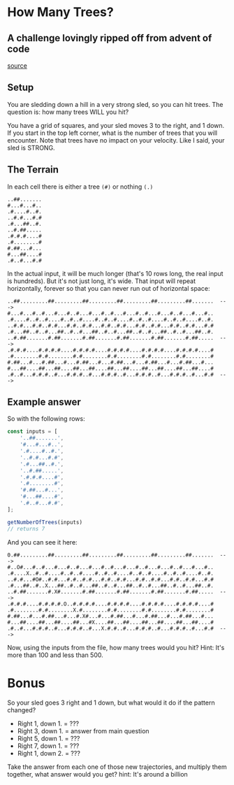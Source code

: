 # How Many Trees?
## A challenge lovingly ripped off from advent of code
[source](https://adventofcode.com/2020/day/3)

## Setup
You are sledding down a hill in a very strong sled, so you can hit trees. The question is: how many trees WILL you hit?

You have a grid of squares, and your sled moves 3 to the right, and 1 down. If you start in the top left corner, what is the number of trees that you will encounter. Note that trees have no impact on your velocity. Like I said, your sled is STRONG.

## The Terrain
In each cell there is either a tree `(#)` or nothing `(.)`

```plaintext
..##.......
#...#...#..
.#....#..#.
..#.#...#.#
.#...##..#.
..#.##.....
.#.#.#....#
.#........#
#.##...#...
#...##....#
.#..#...#.#
```

In the actual input, it will be much longer (that's 10 rows long, the real input is hundreds). But it's not just long, it's wide. That input will repeat horizontally, forever so that you can never run out of horizontal space:

```plaintext
..##.........##.........##.........##.........##.........##.......  --->
#...#...#..#...#...#..#...#...#..#...#...#..#...#...#..#...#...#..
.#....#..#..#....#..#..#....#..#..#....#..#..#....#..#..#....#..#.
..#.#...#.#..#.#...#.#..#.#...#.#..#.#...#.#..#.#...#.#..#.#...#.#
.#...##..#..#...##..#..#...##..#..#...##..#..#...##..#..#...##..#.
..#.##.......#.##.......#.##.......#.##.......#.##.......#.##.....  --->
.#.#.#....#.#.#.#....#.#.#.#....#.#.#.#....#.#.#.#....#.#.#.#....#
.#........#.#........#.#........#.#........#.#........#.#........#
#.##...#...#.##...#...#.##...#...#.##...#...#.##...#...#.##...#...
#...##....##...##....##...##....##...##....##...##....##...##....#
.#..#...#.#.#..#...#.#.#..#...#.#.#..#...#.#.#..#...#.#.#..#...#.#  --->
```

## Example answer
So with the following rows:
```js
const inputs = [
    '..##.......',
    '#...#...#..',
    '.#....#..#.',
    '..#.#...#.#',
    '.#...##..#.',
    '..#.##.....',
    '.#.#.#....#',
    '.#........#',
    '#.##...#...',
    '#...##....#',
    '.#..#...#.#',
];

getNumberOfTrees(inputs)
// returns 7
```

And you can see it here:

```plaintext
0.##.........##.........##.........##.........##.........##.......  --->
#..O#...#..#...#...#..#...#...#..#...#...#..#...#...#..#...#...#..
.#....X..#..#....#..#..#....#..#..#....#..#..#....#..#..#....#..#.
..#.#...#O#..#.#...#.#..#.#...#.#..#.#...#.#..#.#...#.#..#.#...#.#
.#...##..#..X...##..#..#...##..#..#...##..#..#...##..#..#...##..#.
..#.##.......#.X#.......#.##.......#.##.......#.##.......#.##.....  --->
.#.#.#....#.#.#.#.O..#.#.#.#....#.#.#.#....#.#.#.#....#.#.#.#....#
.#........#.#........X.#........#.#........#.#........#.#........#
#.##...#...#.##...#...#.X#...#...#.##...#...#.##...#...#.##...#...
#...##....##...##....##...#X....##...##....##...##....##...##....#
.#..#...#.#.#..#...#.#.#..#...X.#.#..#...#.#.#..#...#.#.#..#...#.#  --->
```

Now, using the inputs from the file, how many trees would you hit? Hint: It's more than 100 and less than 500.

# Bonus
So your sled goes 3 right and 1 down, but what would it do if the pattern changed?

- Right 1, down 1. = ???
- Right 3, down 1. = answer from main question
- Right 5, down 1. = ???
- Right 7, down 1. = ???
- Right 1, down 2. = ???

Take the answer from each one of those new trajectories, and multiply them together, what answer would you get? hint: It's around a billion
